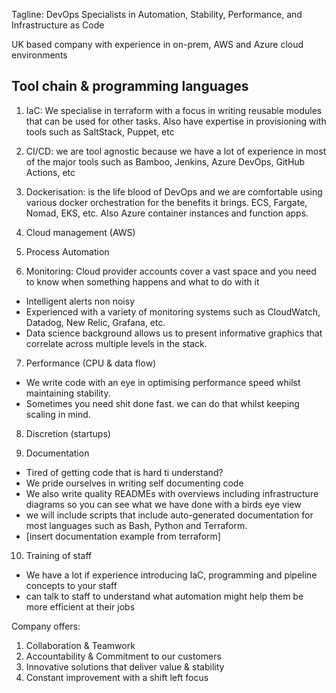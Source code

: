 
Tagline: DevOps Specialists in Automation, Stability, Performance, and Infrastructure as Code

UK based company with experience in on-prem, AWS and Azure cloud environments

## Tool chain & programming languages
1. IaC: We specialise in terraform with a focus in writing reusable modules that can be used for other tasks. Also have expertise in provisioning with tools such as SaltStack, Puppet, etc 

2. CI/CD: we are tool agnostic because we have a lot of experience in most of the major tools such as Bamboo, Jenkins, Azure DevOps, GitHub Actions, etc

3. Dockerisation: is the life blood of DevOps and we are comfortable using various docker orchestration for the benefits it brings. ECS, Fargate, Nomad, EKS, etc. Also Azure container instances and function apps.

4. Cloud management (AWS)

5. Process Automation

6. Monitoring: Cloud provider accounts cover a vast space and you need to know when something happens and what to do with it
* Intelligent alerts non noisy
* Experienced with a variety of monitoring systems such as CloudWatch, Datadog, New Relic, Grafana, etc.
* Data science background allows us to present informative graphics that correlate across multiple levels in the stack.

7. Performance (CPU & data flow)
* We write code with an eye in optimising performance speed whilst maintaining stability.
* Sometimes you need shit done fast. we can do that whilst keeping scaling in mind.

8. Discretion (startups)

9. Documentation
* Tired of getting code that is hard ti understand?
* We pride ourselves in writing self documenting code
* We also write quality READMEs with overviews including infrastructure diagrams so you can see what we have done with a birds eye view
* we will include scripts that include auto-generated documentation for most languages such as Bash, Python and Terraform.
* [insert documentation example from terraform]


10. Training of staff
* We have a lot if experience introducing IaC, programming and pipeline concepts to your staff
* can talk to staff to understand what automation might help them be more efficient at their jobs


Company offers:

1. Collaboration & Teamwork
2. Accountability & Commitment to our customers
3. Innovative solutions that deliver value & stability
4. Constant improvement with a shift left focus